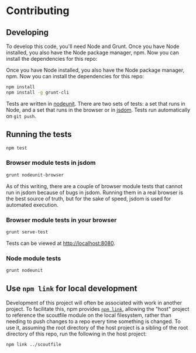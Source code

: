 # Contributing

## Developing

To develop this code, you'll need Node and Grunt. Once you have Node
installed, you also have the Node package manager, npm. Now you can install
the dependencies for this repo:

Once you have Node installed, you also have the Node package manager, npm. Now
you can install the dependencies for this repo:

```bash
npm install
npm install -g grunt-cli
```

Tests are written in [nodeunit](https://github.com/caolan/nodeunit). There are
two sets of tests: a set that runs in Node, and a set that runs in the browser
or in [jsdom](https://github.com/tmpvar/jsdom). Tests run automatically on
`git push`.

## Running the tests

```bash
npm test
```

### Browser module tests in jsdom

```bash
grunt nodeunit-browser
```

As of this writing, there are a couple of browser module tests that cannot run
in jsdom because of bugs in jsdom. Running them in a real browser is the best
source of truth, but for the sake of speed, jsdom is used for automated
execution.

### Browser module tests in your browser

```bash
grunt serve-test
```

Tests can be viewed at [http://localhost:8080](http://localhost:8080).

### Node module tests

```bash
grunt nodeunit
```

## Use `npm link` for local development

Development of this project will often be associated with work in another
project. To facilitate this, npm provides [`npm
link`](https://docs.npmjs.com/cli/link), allowing the "host" project to
reference the scoutfile module on the local filesystem, rather than needing to
push changes to a repo every time something is changed. To use it, assuming
the root directory of the host project is a sibling of the root directory of
this repo, run the following in the host project:

```bash
npm link ../scoutfile
```
